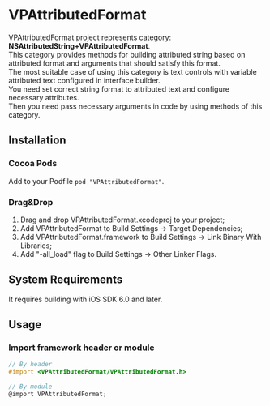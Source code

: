# VPAttributedFormat
VPAttributedFormat project represents category: **NSAttributedString+VPAttributedFormat**.  
This category provides methods for building attributed string based on attributed format and arguments that should satisfy this format.  
The most suitable case of using this category is text controls with variable attributed text configured in interface builder.  
You need set correct string format to attributed text and configure necessary attributes.  
Then you need pass necessary arguments in code by using methods of this category.  

## Installation
### Cocoa Pods
Add to your Podfile ```pod "VPAttributedFormat"```.
### Drag&Drop
1. Drag and drop VPAttributedFormat.xcodeproj to your project;
2. Add VPAttributedFormat to Build Settings -> Target Dependencies;
3. Add VPAttributedFormat.framework to Build Settings -> Link Binary With Libraries;
4. Add "-all_load" flag to Build Settings -> Other Linker Flags.

## System Requirements
It requires building with iOS SDK 6.0 and later.

## Usage
### Import framework header or module
```objective-c
// By header
#import <VPAttributedFormat/VPAttributedFormat.h>
```
```objective-c
// By module
@import VPAttributedFormat;
```
